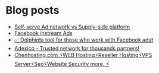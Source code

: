 # Blog posts
<!-- BLOG-POST-LIST:START -->
- [Self-serve Ad network vs Supply-side platform](https://afflift.com/f/threads/self-serve-ad-network-vs-supply-side-platform.10706/)
- [Facebook instream Ads](https://afflift.com/f/threads/facebook-instream-ads.10705/)
- [✅ Dolphin❗️a tool for those who work with Facebook ads❗️](https://afflift.com/f/threads/%E2%9C%85-dolphin%E2%9D%97%EF%B8%8Fa-tool-for-those-who-work-with-facebook-ads%E2%9D%97%EF%B8%8F.7096/)
- [Adexico - Trusted network for thousands partners!](https://afflift.com/f/threads/adexico-trusted-network-for-thousands-partners.5592/)
- [Chenhosting.com ⚡WEB Hosting⚡Reseller Hosting⚡VPS Server⚡Seo⚡Website Security more..⚡](https://afflift.com/f/threads/chenhosting-com-%E2%9A%A1web-hosting%E2%9A%A1reseller-hosting%E2%9A%A1vps-server%E2%9A%A1seo%E2%9A%A1website-security-more-%E2%9A%A1.10653/)
<!-- BLOG-POST-LIST:END -->
